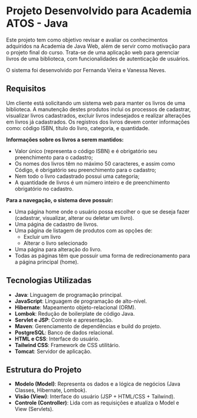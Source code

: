 # Projeto Desenvolvido para Academia ATOS - Java

Este projeto tem como objetivo revisar e avaliar os conhecimentos adquiridos na Academia de Java Web, além de servir como motivação para o projeto final do curso. Trata-se de uma aplicação web para gerenciar livros de uma biblioteca, com funcionalidades de autenticação de usuários.

O sistema foi desenvolvido por Fernanda Vieira e Vanessa Neves.

## Requisitos

Um cliente está solicitando um sistema web para manter os livros de uma biblioteca. A manutenção destes produtos inclui os processos de cadastrar, visualizar livros cadastrados, excluir livros indesejados e realizar alterações em livros já cadastrados. Os registros dos livros devem conter informações como: código ISBN, título do livro, categoria, e quantidade.

**Informações sobre os livros a serem mantidos:**

* Valor único (representa o código ISBN) e é obrigatório seu preenchimento para o cadastro;
* Os nomes dos livros têm no máximo 50 caracteres, e assim como Código, é obrigatório seu preenchimento para o cadastro;
* Nem todo o livro cadastrado possui uma categoria;
* A quantidade de livros é um número inteiro e de preenchimento obrigatório no cadastro.

**Para a navegação, o sistema deve possuir:**

* Uma página home onde o usuário possa escolher o que se deseja fazer (cadastrar, visualizar, alterar ou deletar um livro).
* Uma página de cadastro de livros.
* Uma página de listagem de produtos com as opções de:
  * Excluir um livro
  * Alterar o livro selecionado
* Uma página para alteração do livro.
* Todas as páginas têm que possuir uma forma de redirecionamento para a página principal (home).

## Tecnologias Utilizadas

* **Java**: Linguagem de programação principal.
* **JavaScript**: Linguagem de programação de alto-nível.
* **Hibernate**: Mapeamento objeto-relacional (ORM).
* **Lombok**: Redução de boilerplate de código Java.
* **Servlet e JSP**: Controle e apresentação.
* **Maven**: Gerenciamento de dependências e build do projeto.
* **PostgreSQL**: Banco de dados relacional.
* **HTML e CSS**: Interface do usuário.
* **Tailwind CSS**: Framework de CSS utilitário.
* **Tomcat**: Servidor de aplicação.

## Estrutura do Projeto

- **Modelo (Model)**: Representa os dados e a lógica de negócios (Java Classes, Hibernate, Lombok).
- **Visão (View)**: Interface do usuário (JSP + HTML/CSS + Tailwind).
- **Controle (Controller)**: Lida com as requisições e atualiza o Model e View (Servlets).
